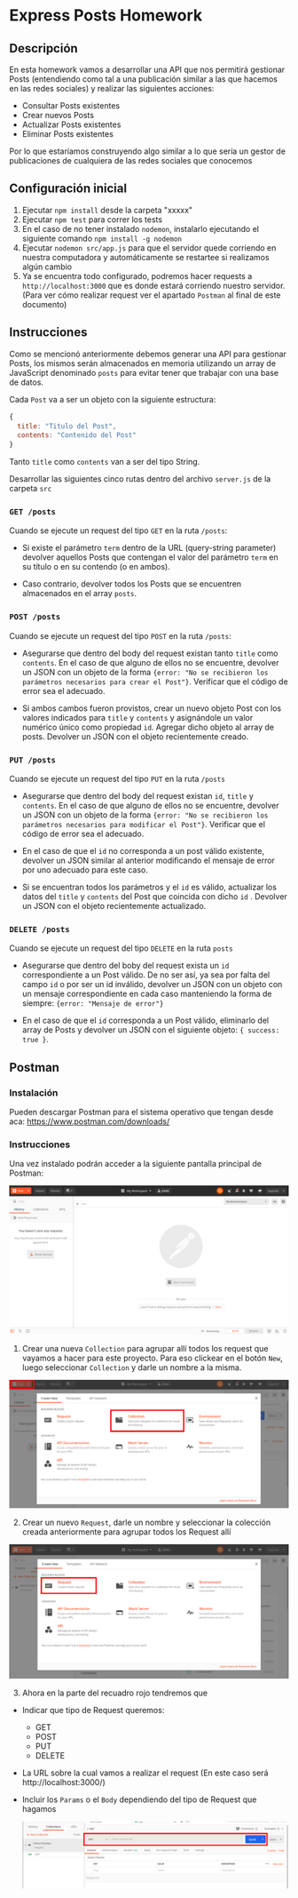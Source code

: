 # Express Posts Homework

## Descripción

En esta homework vamos a desarrollar una API que nos permitirá gestionar Posts (entendiendo como tal a una publicación similar a las que hacemos en las redes sociales) y realizar las siguientes acciones:

* Consultar Posts existentes
* Crear nuevos Posts
* Actualizar Posts existentes
* Eliminar Posts existentes

Por lo que estaríamos construyendo algo similar a lo que sería un gestor de publicaciones de cualquiera de las redes sociales que conocemos

## Configuración inicial

1. Ejecutar `npm install` desde la carpeta "xxxxx"
2. Ejecutar `npm test` para correr los tests
3. En el caso de no tener instalado `nodemon`, instalarlo ejecutando el siguiente comando `npm install -g nodemon`
4. Ejecutar `nodemon src/app.js` para que el servidor quede corriendo en nuestra computadora y automáticamente se restartee si realizamos algún cambio
5. Ya se encuentra todo configurado, podremos hacer requests a `http://localhost:3000` que es donde estará corriendo nuestro servidor. (Para ver cómo realizar request ver el apartado `Postman` al final de este documento)

## Instrucciones

Como se mencionó anteriormente debemos generar una API para gestionar Posts, los mismos serán almacenados en memoria utilizando un array de JavaScript denominado `posts` para evitar tener que trabajar con una base de datos.

Cada `Post` va a ser un objeto con la siguiente estructura:

```js
{
  title: "Titulo del Post",
  contents: "Contenido del Post"
}
```
Tanto `title` como `contents` van a ser del tipo String.

Desarrollar las siguientes cinco rutas dentro del archivo `server.js` de la carpeta `src`

### `GET /posts`

Cuando se ejecute un request del tipo `GET` en la ruta `/posts`:

- Si existe el parámetro `term` dentro de la URL (query-string parameter) devolver aquellos Posts que contengan el valor del parámetro `term` en su título o en su contendo (o en ambos).

- Caso contrario, devolver todos los Posts que se encuentren almacenados en el array `posts`.


### `POST /posts`

Cuando se ejecute un request del tipo `POST` en la ruta `/posts`:

- Asegurarse que dentro del body del request existan tanto `title` como `contents`. En el caso de que alguno de ellos no se encuentre, devolver un JSON con un objeto de la forma `{error: "No se recibieron los parámetros necesarios para crear el Post"}`. Verificar que el código de error sea el adecuado.

- Si ambos cambos fueron provistos, crear un nuevo objeto Post con los valores indicados para `title` y `contents` y asignándole un valor numérico único como propiedad `id`. Agregar dicho objeto al array de posts. Devolver un JSON con el objeto recientemente creado.

### `PUT /posts`

Cuando se ejecute un request del tipo `PUT` en la ruta `/posts`

- Asegurarse que dentro del body del request existan `id`, `title` y `contents`. En el caso de que alguno de ellos no se encuentre, devolver un JSON con un objeto de la forma `{error: "No se recibieron los parámetros necesarios para modificar el Post"}`. Verificar que el código de error sea el adecuado.

- En el caso de que el `id` no corresponda a un post válido existente, devolver un JSON similar al anterior modificando el mensaje de error por uno adecuado para este caso.

- Si se encuentran todos los parámetros y el `id` es válido, actualizar los datos del `title` y `contents` del Post que coincida con dicho `id` . Devolver un JSON con el objeto recientemente actualizado.

### `DELETE /posts`

Cuando se ejecute un request del tipo `DELETE` en la ruta `posts`

- Asegurarse que dentro del boby del request exista un `id` correspondiente a un Post válido. De no ser así, ya sea por falta del campo `id` o por ser un id inválido, devolver un JSON con un objeto con un mensaje correspondiente en cada caso manteniendo la forma de siempre: `{error: "Mensaje de error"}`

- En el caso de que el `id` corresponda a un Post válido, eliminarlo del array de Posts y devolver un JSON con el siguiente objeto: `{ success: true }`.

## Postman

### Instalación

Pueden descargar Postman para el sistema operativo que tengan desde aca: https://www.postman.com/downloads/

### Instrucciones

Una vez instalado podrán acceder a la siguiente pantalla principal de Postman:

<p align="center">
  <img src="./img/pantalla-inicial.png" alt="Img" />
</p>

1. Crear una nueva `Collection` para agrupar allí todos los request que vayamos a hacer para este proyecto. Para eso clickear en el botón `New`, luego seleccionar `Collection` y darle un nombre a la misma.

<p align="center">
  <img src="./img/new-collection.png" alt="Img" />
</p>

2. Crear un nuevo `Request`, darle un nombre y seleccionar la colección creada anteriormente para agrupar todos los Request allí

<p align="center">
  <img src="./img/new-request.png" alt="Img" />
</p>

3. Ahora en la parte del recuadro rojo tendremos que

- Indicar que tipo de Request queremos:

    * GET
    * POST
    * PUT
    * DELETE

- La URL sobre la cual vamos a realizar el request (En este caso será http://localhost:3000/)

- Incluir los `Params` o el `Body` dependiendo del tipo de Request que hagamos

  <p align="center">
    <img src="./img/request-general.png" alt="Img" />
  </p>
